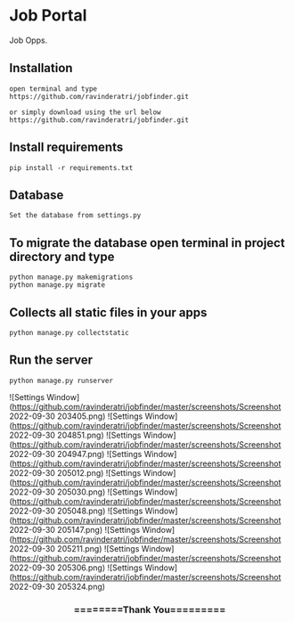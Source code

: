 # Job Portal
Job Opps.    


## Installation 

```
open terminal and type
https://github.com/ravinderatri/jobfinder.git

or simply download using the url below
https://github.com/ravinderatri/jobfinder.git
```

## Install requirements

```
pip install -r requirements.txt
```
## Database

```
Set the database from settings.py
```

## To migrate the database open terminal in project directory and type
```
python manage.py makemigrations
python manage.py migrate
```

## Collects all static files in your apps

```
python manage.py collectstatic
```

## Run the server
```
python manage.py runserver
```

![Settings Window](https://github.com/ravinderatri/jobfinder/master/screenshots/Screenshot 2022-09-30 203405.png)
![Settings Window](https://github.com/ravinderatri/jobfinder/master/screenshots/Screenshot 2022-09-30 204851.png)
![Settings Window](https://github.com/ravinderatri/jobfinder/master/screenshots/Screenshot 2022-09-30 204947.png)
![Settings Window](https://github.com/ravinderatri/jobfinder/master/screenshots/Screenshot 2022-09-30 205012.png)
![Settings Window](https://github.com/ravinderatri/jobfinder/master/screenshots/Screenshot 2022-09-30 205030.png)
![Settings Window](https://github.com/ravinderatri/jobfinder/master/screenshots/Screenshot 2022-09-30 205048.png)
![Settings Window](https://github.com/ravinderatri/jobfinder/master/screenshots/Screenshot 2022-09-30 205147.png)
![Settings Window](https://github.com/ravinderatri/jobfinder/master/screenshots/Screenshot 2022-09-30 205211.png)
![Settings Window](https://github.com/ravinderatri/jobfinder/master/screenshots/Screenshot 2022-09-30 205306.png)
![Settings Window](https://github.com/ravinderatri/jobfinder/master/screenshots/Screenshot 2022-09-30 205324.png)
<div align="center">
    <h3>========Thank You=========</h3>
</div>

